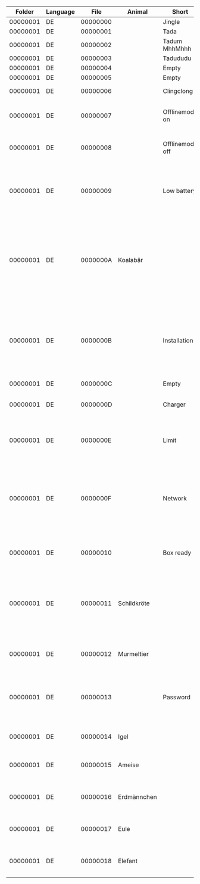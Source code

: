 |Folder|Language|File|Animal|Short|Long|   
|-|-|-|-|-|-|
|00000001|DE|00000000||Jingle|Startup sound|
|00000001|DE|00000001||Tada||
|00000001|DE|00000002||Tadum MhhMhhh||
|00000001|DE|00000003||Tadududu|Low battery?|
|00000001|DE|00000004||Empty||
|00000001|DE|00000005||Empty||
|00000001|DE|00000006||Clingclong|Download complete|
|00000001|DE|00000007||Offlinemode on|Der Offlinemodus ist jetzt aktiviert|
|00000001|DE|00000008||Offlinemode off|Der Offlinemodus wurde beendet|
|00000001|DE|00000009||Low battery|Ohhoh, mein Akku ist leer und ich muss abschalten. Bitte stell mich auf die Ladestation.|
|00000001|DE|0000000A|Koalabär||Ohh oh, das hat nicht geklappt. Ich befinde mich gerade im Offlinemodus. Weitere Infos erhälts du unter dem Codewort Koalabär|
|00000001|DE|0000000B||Installation|Hallo, nicht erschrecken. Hier spricht deine Toniebox. Bevor es losgeht, brauche ich Hilfe bei der Installation.|
|00000001|DE|0000000C||Empty||
|00000001|DE|0000000D||Charger|Bitte lass mich noch auf der Ladestation|
|00000001|DE|0000000E||Limit|Hallo, du hast dein Hörspiellimit für heute erreicht.|
|00000001|DE|0000000F||Network|Ohh oh, das Herunterladen wurde leider unterbrochen. Bitte überprüfe ob du noch mit dem Internet verbunden bist.|
|00000001|DE|00000010||Box ready|Ohh-ja, jetzt bin ich bereit für die Tonies. Viel Spaaaß!|
|00000001|DE|00000011|Schildkröte||Ohh oh, ich habe keine Verbindung zum Internet. Weitere Infos erhälst du unter dem Codewort Schildkröte|
|00000001|DE|00000012|Murmeltier||Ohh oh, ein Fehler. Codewort Murmeltier|
|00000001|DE|00000013||Password|Ohh oh, das hat nicht geklappt. Dein Passwort scheint wohl falsch zu sein.|
|00000001|DE|00000014|Igel||Ohh oh, ein Fehler. Codewort Igel|
|00000001|DE|00000015|Ameise||Ohh oh, ein Fehler. Codewort Ameise|
|00000001|DE|00000016|Erdmännchen||Ohh oh, ein Fehler. Codewort Erdmännchen|
|00000001|DE|00000017|Eule||Ohh oh, ein Fehler. Codewort Eule|
|00000001|DE|00000018|Elefant||Ohh oh, ein Fehler. Codewort Elefant|